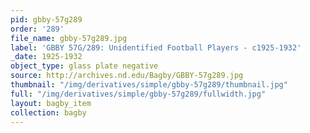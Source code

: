 ```yaml
---
pid: gbby-57g289
order: '289'
file_name: gbby-57g289.jpg
label: 'GBBY 57G/289: Unidentified Football Players - c1925-1932'
_date: 1925-1932
object_type: glass plate negative
source: http://archives.nd.edu/Bagby/GBBY-57g289.jpg
thumbnail: "/img/derivatives/simple/gbby-57g289/thumbnail.jpg"
full: "/img/derivatives/simple/gbby-57g289/fullwidth.jpg"
layout: bagby_item
collection: bagby
---
```

